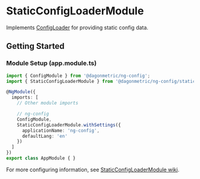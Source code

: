 # StaticConfigLoaderModule

Implements [ConfigLoader](https://github.com/DagonMetric/ng-config/blob/master/modules/ng-config/src/config-loader.ts) for providing static config data.

## Getting Started

### Module Setup (app.module.ts)

```typescript
import { ConfigModule } from '@dagonmetric/ng-config';
import { StaticConfigLoaderModule } from '@dagonmetric/ng-config/static-loader';

@NgModule({
  imports: [
    // Other module imports

    // ng-config
    ConfigModule,
    StaticConfigLoaderModule.withSettings({
      applicationName: 'ng-config',
      defaultLang: 'en'
    })
  ]
})
export class AppModule { }
```

For more configuring information, see [StaticConfigLoaderModule wiki](https://github.com/DagonMetric/ng-config/wiki/StaticConfigLoaderModule).
